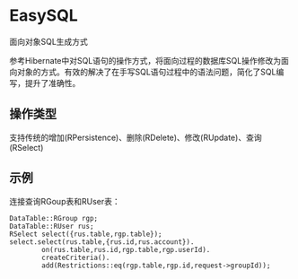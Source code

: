 # EasySQL
 面向对象SQL生成方式
    
参考Hibernate中对SQL语句的操作方式，将面向过程的数据库SQL操作修改为面向对象的方式。有效的解决了在手写SQL语句过程中的语法问题，简化了SQL编写，提升了准确性。

操作类型
----------
支持传统的增加(RPersistence)、删除(RDelete)、修改(RUpdate)、查询(RSelect)

示例
-----------
连接查询RGoup表和RUser表：
   
    DataTable::RGroup rgp;
    DataTable::RUser rus;
    RSelect select({rus.table,rgp.table});
    select.select(rus.table,{rus.id,rus.account}).
            on(rus.table,rus.id,rgp.table,rgp.userId).
            createCriteria().
            add(Restrictions::eq(rgp.table,rgp.id,request->groupId));
